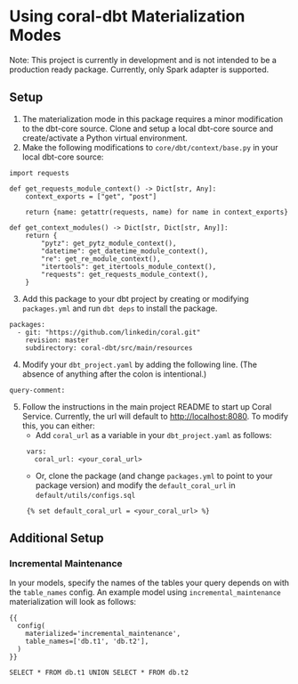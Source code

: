 # Using coral-dbt Materialization Modes

Note: This project is currently in development and is not intended to be a production ready package. Currently, only Spark adapter is supported.

## Setup
1. The materialization mode in this package requires a minor modification to the dbt-core source. Clone and setup a local dbt-core source and create/activate a Python virtual environment.
2. Make the following modifications to `core/dbt/context/base.py` in your local dbt-core source:
```
import requests

def get_requests_module_context() -> Dict[str, Any]:
    context_exports = ["get", "post"]

    return {name: getattr(requests, name) for name in context_exports}
    
def get_context_modules() -> Dict[str, Dict[str, Any]]:
    return {
        "pytz": get_pytz_module_context(),
        "datetime": get_datetime_module_context(),
        "re": get_re_module_context(),
        "itertools": get_itertools_module_context(),
        "requests": get_requests_module_context(),
    }
```

3. Add this package to your dbt project by creating or modifying `packages.yml` and run `dbt deps` to install the package.

```
packages:
  - git: "https://github.com/linkedin/coral.git"
    revision: master
    subdirectory: coral-dbt/src/main/resources
```

4. Modify your `dbt_project.yaml` by adding the following line. (The absence of anything after the colon is intentional.)
```
query-comment:
```
5. Follow the instructions in the main project README to start up Coral Service. Currently, the url will default to [http://localhost:8080](http://localhost:8080). To modify this, you can either:
   * Add `coral_url` as a variable in your `dbt_project.yaml` as follows:
   ```
    vars:
      coral_url: <your_coral_url>
    ```
   * Or, clone the package (and change `packages.yml` to point to your package version) and modify the `default_coral_url` in `default/utils/configs.sql`
   ```
    {% set default_coral_url = <your_coral_url> %}
    ```

## Additional Setup
### Incremental Maintenance
In your models, specify the names of the tables your query depends on with the `table_names` config. An example model using `incremental_maintenance` materialization will look as follows:
```
{{
  config(
    materialized='incremental_maintenance',
    table_names=['db.t1', 'db.t2'],
  )
}}

SELECT * FROM db.t1 UNION SELECT * FROM db.t2
```
